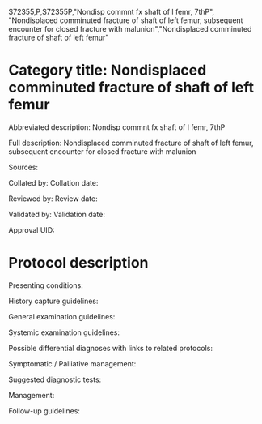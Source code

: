 S72355,P,S72355P,"Nondisp commnt fx shaft of l femr, 7thP", "Nondisplaced comminuted fracture of shaft of left femur, subsequent encounter for closed fracture with malunion","Nondisplaced comminuted fracture of shaft of left femur"
# Category title: Nondisplaced comminuted fracture of shaft of left femur

Abbreviated description: Nondisp commnt fx shaft of l femr, 7thP

Full description: Nondisplaced comminuted fracture of shaft of left femur, subsequent encounter for closed fracture with malunion

Sources:

Collated by:
Collation date:

Reviewed by:
Review date:

Validated by:
Validation date:

Approval UID:

# Protocol description

Presenting conditions:

History capture guidelines:

General examination guidelines:

Systemic examination guidelines:

Possible differential diagnoses with links to related protocols:

Symptomatic / Palliative management:

Suggested diagnostic tests:

Management:

Follow-up guidelines:

